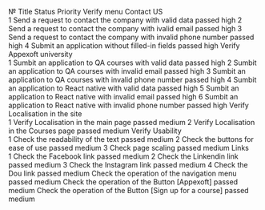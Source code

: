 ﻿№	Title	Status	Priority
	Verify menu Contact US		
1	Send a request to contact the company with valid data	passed	high
2	Send a request to contact the company with ivalid email	passed	high
3	Send a request to contact the company with invalid phone number	passed	high
4	Submit an application without filled-in fields	passed	high
	Verify Appexoft university 		
1	Sumbit an application to QA courses with valid data	passed	high
2	Sumbit an application to QA courses with invalid email	passed	high
3	Sumbit an application to QA courses with invalid phone number	passed	high
4	Sumbit an application to React native with valid data	passed	high
5	Sumbit an application to React native with invalid email	passed	high
6	Sumbit an application to React native with invalid phone number	passed	high
	Verify Localisation in the site		
1	Verify Localisation in the main page	passed	medium
2	Verify Localisation in the Courses page	passed	medium
	Verify Usability		
1	Check the readability of the text	passed	medium
2	Check the buttons for ease of use	passed	medium
3	Check page scaling	passed	medium
	Links		
1	Check the Facebook link	passed	medium
2	Check the Linkendin link	passed	medium
3	Check the Instagram link	passed	medium
4	Check the Dou link	passed	medium
	Сheck the operation of the navigation menu	passed	medium
	Сheck the operation of the Button [Appexoft]	passed	medium
	Сheck the operation of the Button [Sign up for a course]	passed	medium